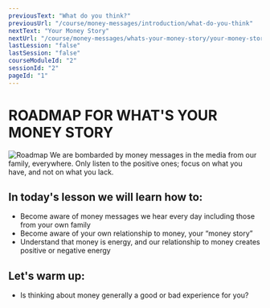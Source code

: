 ```yaml
---
previousText: "What do you think?"
previousUrl: "/course/money-messages/introduction/what-do-you-think"
nextText: "Your Money Story"
nextUrl: "/course/money-messages/whats-your-money-story/your-money-story"
lastLession: "false"
lastSession: "false"
courseModuleId: "2"
sessionId: "2"
pageId: "1"
---
```



# ROADMAP FOR WHAT'S YOUR MONEY STORY

![Roadmap](/assets/img/roadmap.png)
<sparkle-character-intro class="shift-up-overlap" position="right" character="yuna">
We are bombarded by money messages in the media from our family, everywhere. Only listen to the positive ones; focus on what you have, and not on what you lack.
</sparkle-character-intro>

## In today's lesson we will learn how to:

- Become aware of money messages we hear every day including those from your own family
- Become aware of your own relationship to money, your “money story”
- Understand that money is energy, and our relationship to money creates positive or negative energy

## Let's warm up:
- Is thinking about money generally a good or bad experience for you?  